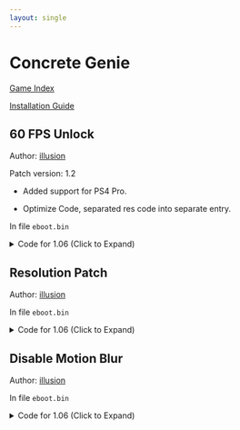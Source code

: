 ```yaml
---
layout: single
---
```


# Concrete Genie

[Game Index](/patch/#ps4)

[Installation Guide](/install-instructions/)

## 60 FPS Unlock

Author: [illusion](https://twitter.com/illusion0002)

Patch version: 1.2

- Added support for PS4 Pro.

- Optimize Code, separated res code into separate entry.

In file `eboot.bin`

<details>
<summary>Code for 1.06 (Click to Expand)</summary>

{% highlight yml %}
- game: "Concrete Genie"
  app_ver: "01.06"
  patch_ver: "1.0"
  name: "60 FPS Unlock"
  author: "illusion"
  arch: generic_orbis
  enabled: False
  patch_list:
        - [ bytes, 0x2F98C96, "74 69" ]
{% endhighlight %}

</details>

## Resolution Patch

Author: [illusion](https://twitter.com/illusion0002)

In file `eboot.bin`

<details>
<summary>Code for 1.06 (Click to Expand)</summary>

{% highlight yml %}
- game: "Concrete Genie"
  app_ver: "01.06"
  patch_ver: "1.0"
  name: "Resolution Patch"
  author: "illusion"
  arch: generic_orbis
  enabled: False
  patch_list:
        - [ bytes, 0x2D41546, "c7 40 00 0a 57 85 42" ]
        # 0a 57 85 42 = 66.67f
        # 7F AA A6 42 = 83.33f
{% endhighlight %}

</details>

## Disable Motion Blur

Author: [illusion](https://twitter.com/illusion0002)

In file `eboot.bin`

<details>
<summary>Code for 1.06 (Click to Expand)</summary>

{% highlight yml %}
- game: "Concrete Genie"
  app_ver: "01.06"
  patch_ver: "1.0"
  name: "Disable Motion Blur"
  author: "illusion"
  arch: generic_orbis
  enabled: False
  patch_list:
        - [ bytes, 0x1BB4219, "EB 58" ]
{% endhighlight %}

</details>
